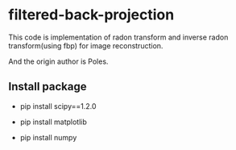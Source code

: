 # filtered-back-projection


This code is implementation of radon transform and 
inverse radon transform(using fbp) for image reconstruction.

And the origin author is Poles.



## Install package

- pip install scipy==1.2.0

- pip install matplotlib

- pip install numpy


## 






